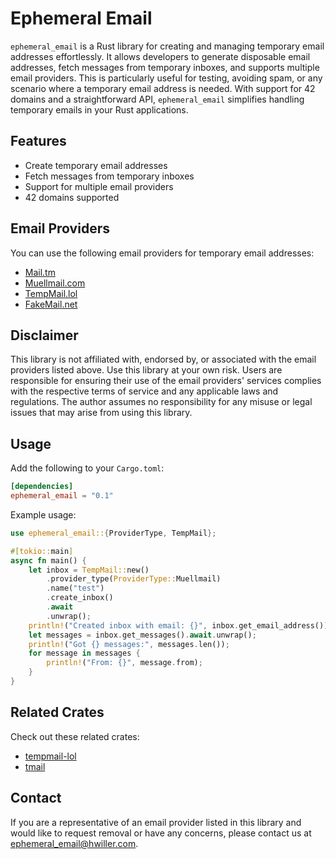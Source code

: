 # Ephemeral Email

`ephemeral_email` is a Rust library for creating and managing temporary email addresses effortlessly. It allows developers to generate disposable email addresses, fetch messages from temporary inboxes, and supports multiple email providers. This is particularly useful for testing, avoiding spam, or any scenario where a temporary email address is needed. With support for 42 domains and a straightforward API, `ephemeral_email` simplifies handling temporary emails in your Rust applications.

## Features

- Create temporary email addresses
- Fetch messages from temporary inboxes
- Support for multiple email providers
- 42 domains supported

## Email Providers

You can use the following email providers for temporary email addresses:

- [Mail.tm](https://mail.tm)
- [Muellmail.com](https://muellmail.com)
- [TempMail.lol](https://tempmail.lol)
- [FakeMail.net](https://fakemail.net)

## Disclaimer

This library is not affiliated with, endorsed by, or associated with the email providers listed above. Use this library at your own risk. Users are responsible for ensuring their use of the email providers' services complies with the respective terms of service and any applicable laws and regulations. The author assumes no responsibility for any misuse or legal issues that may arise from using this library.

## Usage

Add the following to your `Cargo.toml`:

```toml
[dependencies]
ephemeral_email = "0.1"
```

Example usage:

```rust
use ephemeral_email::{ProviderType, TempMail};

#[tokio::main]
async fn main() {
    let inbox = TempMail::new()
        .provider_type(ProviderType::Muellmail)
        .name("test")
        .create_inbox()
        .await
        .unwrap();
    println!("Created inbox with email: {}", inbox.get_email_address());
    let messages = inbox.get_messages().await.unwrap();
    println!("Got {} messages:", messages.len());
    for message in messages {
        println!("From: {}", message.from);
    }
}
```

## Related Crates

Check out these related crates:

- [tempmail-lol](https://github.com/Morb0/tempmail-lol)
- [tmail](https://github.com/atifyushri/tmail)

## Contact

If you are a representative of an email provider listed in this library and would like to request removal or have any concerns, please contact us at [ephemeral_email@hwiller.com](mailto:ephemeral_email@hwiller.com).
